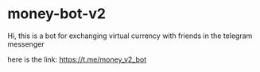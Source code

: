 # money-bot-v2

Hi, this is a bot for exchanging virtual currency with friends in the telegram messenger

here is the link: https://t.me/money_v2_bot
